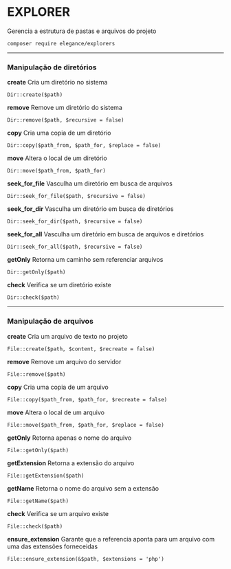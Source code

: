 # EXPLORER

Gerencia a estrutura de pastas e arquivos do projeto

    composer require elegance/explorers


---

### Manipulação de diretórios

**create**
Cria um diretório no sistema
    
    Dir::create($path)

**remove**
Remove um diretório do sistema
    
    Dir::remove($path, $recursive = false)

**copy**
Cria uma copia de um diretório
    
    Dir::copy($path_from, $path_for, $replace = false)

**move**
Altera o local de um diretório
    
    Dir::move($path_from, $path_for)

**seek_for_file**
Vasculha um diretório em busca de arquivos
    
    Dir::seek_for_file($path, $recursive = false)

**seek_for_dir**
Vasculha um diretório em busca de diretórios
    
    Dir::seek_for_dir($path, $recursive = false)

**seek_for_all**
Vasculha um diretório em busca de arquivos e diretórios
    
    Dir::seek_for_all($path, $recursive = false) 

**getOnly**
Retorna um caminho sem referenciar arquivos
    
    Dir::getOnly($path) 

**check**
Verifica se um diretório existe
    
    Dir::check($path)

---

### Manipulação de arquivos

**create**
Cria um arquivo de texto no projeto

    File::create($path, $content, $recreate = false)

**remove**
Remove um arquivo do servidor

    File::remove($path)

**copy**
Cria uma copia de um arquivo

    File::copy($path_from, $path_for, $recreate = false)

**move**
Altera o local de um arquivo

    File::move($path_from, $path_for, $replace = false)

**getOnly**
Retorna apenas o nome do arquivo

    File::getOnly($path)

**getExtension**
Retorna a extensão do arquivo

    File::getExtension($path)

**getName**
Retorna o nome do arquivo sem a extensão

    File::getName($path)

**check**
Verifica se um arquivo existe

    File::check($path)

**ensure_extension**
Garante que a referencia aponta para um arquivo com uma das extensões forneceidas

    File::ensure_extension(&$path, $extensions = 'php')

